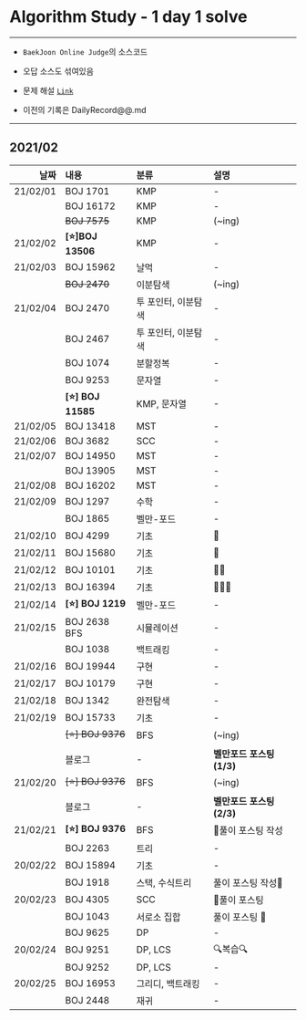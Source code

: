 # Algorithm Study - 1 day 1 solve
---
- `BaekJoon Online Judge`의 소스코드

- 오답 소스도 섞여있음

- 문제 해설 [`Link`](https://blog.naver.com/uss425)

- 이전의 기록은 DailyRecord@@.md
---
## 2021/02
<div markdown="1">

|날짜|내용|분류|설명|
|----:|:----|:----|:----|
|21/02/01|BOJ 1701|KMP|-|
||BOJ 16172|KMP|-|
||~~BOJ 7575~~|KMP|(~ing)|
|21/02/02|**[⭐]BOJ 13506**|KMP|-|
|21/02/03|BOJ 15962|날먹|-|
||~~BOJ 2470~~|이분탐색|(~ing)|
|21/02/04|BOJ 2470|투 포인터, 이분탐색|-|
||BOJ 2467|투 포인터, 이분탐색|-|
||BOJ 1074|분할정복|-|
||BOJ 9253|문자열|-|
||**[⭐] BOJ 11585**|KMP, 문자열|-|
|21/02/05|BOJ 13418|MST|-|
|21/02/06|BOJ 3682|SCC|-|
|21/02/07|BOJ 14950|MST|-|
||BOJ 13905|MST|-|
|21/02/08|BOJ 16202|MST|-|
|21/02/09|BOJ 1297|수학|-| 
||BOJ 1865|벨만-포드|-|
|21/02/10|BOJ 4299|기초|🤒|
|21/02/11|BOJ 15680|기초|🤒|
|21/02/12|BOJ 10101|기초|🤧🤒|
|21/02/13|BOJ 16394|기초|🤒🤧🤒|
|21/02/14|**[⭐] BOJ 1219**|벨만-포드|-|
|21/02/15|BOJ 2638 BFS|시뮬레이션|-|
||BOJ 1038|백트래킹|-|
|21/02/16|BOJ 19944|구현|-|
|21/02/17|BOJ 10179|구현|-|
|21/02/18|BOJ 1342|완전탐색|-| 
|21/02/19|BOJ 15733|기초|-|
||~~[⭐] BOJ 9376~~|BFS|(~ing)|
||블로그|-|**벨만포드 포스팅 (1/3)**|
|21/02/20|~~[⭐] BOJ 9376~~|BFS|(~ing)|
||블로그|-|**벨만포드 포스팅 (2/3)**|
|21/02/21|**[⭐] BOJ 9376**|BFS|📃풀이 포스팅 작성|
||BOJ 2263|트리|-|
|20/02/22|BOJ 15894|기초|-|
||BOJ 1918|스택, 수식트리|풀이 포스팅 작성📃|
|20/02/23|BOJ 4305|SCC|📕풀이 포스팅|
||BOJ 1043|서로소 집합|풀이 포스팅 📗|
||BOJ 9625|DP|-|
|20/02/24|BOJ 9251|DP, LCS| 🔍복습🔍 |
||BOJ 9252|DP, LCS|-|
|20/02/25|BOJ 16953|그리디, 백트래킹|-|
||BOJ 2448|재귀|-|
</div>

